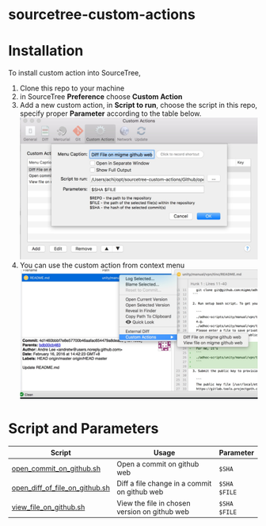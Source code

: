 # sourcetree-custom-actions

# Installation

To install custom action into SourceTree, 

1. Clone this repo to your machine
2. in SourceTree **Preference** choose **Custom Action**
3. Add a new custom action, in **Script to run**, choose the script in this repo, specify proper **Parameter** according to the table below.
    ![](img1.jpg)
4. You can use the custom action from context menu
    ![](img2.jpg)
    
    
# Script and Parameters

| Script | Usage | Parameter |
|--------|-------|-----------|
| [open_commit_on_github.sh](open_commit_on_github.sh) | Open a commit on github web | ```$SHA``` | 
| [open_diff_of_file_on_github.sh](open_diff_of_file_on_github.sh) | Diff a file change in a commit on github web | ```$SHA $FILE``` | 
| [view_file_on_github.sh](view_file_on_github.sh) | View the file in chosen version on github web | ```$SHA $FILE``` | 